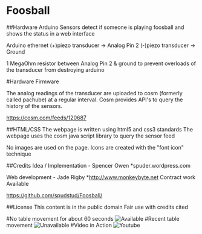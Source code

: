 Foosball
========


##Hardware
Arduino Sensors detect if someone is playing foosball and shows the status in a web interface

Arduino ethernet
(+)piezo transducer -> Analog Pin 2
(-)piezo transducer -> Ground

1 MegaOhm resistor between Analog Pin 2 & ground to prevent overloads of the transducer from destroying arduino

#Hardware Firmware

The analog readings of the transducer are uploaded to cosm (formerly called pachube) at a regular interval. 
Cosm provides API's to query the history of the sensors. 

https://cosm.com/feeds/120687

##HTML/CSS
The webpage is written using html5 and css3 standards
The webpage uses the cosm java script library to query the sensor feed

No images are used on the page. 
Icons are created with the "font icon" technique

##Credits
Idea / Implementation - Spencer Owen
*spuder.wordpress.com

Web development - Jade Rigby
*http://www.monkeybyte.net
Contract work Available 

https://github.com/spudstud/Foosball/

##License
This content is in the public domain
Fair use with credits cited

#No table movement for about 60 seconds
![Available](https://raw.github.com/spudstud/Foosball/master/img/available.png)
#Recent table movement
![Unavailable](https://raw.github.com/spudstud/Foosball/master/img/unavailable.png)
#Video in Action
![Youtube](https://raw.github.com/spudstud/Foosball/master/img/youtube.png)
